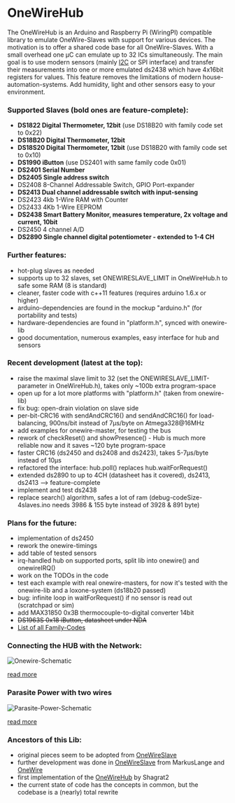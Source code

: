 OneWireHub
==========

The OneWireHub is an Arduino and Raspberry Pi (WiringPI) compatible library to emulate OneWire-Slaves with support for various devices. The motivation is to offer a shared code base for all OneWire-Slaves. With a small overhead one µC can emulate up to 32 ICs simultaneously. 
The main goal is to use modern sensors (mainly [I2C](https://github.com/orgua/iLib) or SPI interface) and transfer their measurements into one or more emulated ds2438 which have 4x16bit registers for values. This feature removes the limitations of modern house-automation-systems. Add humidity, light and other sensors easy to your environment.

### Supported Slaves (bold ones are feature-complete):
- **DS1822 Digital Thermometer, 12bit** (use DS18B20 with family code set to 0x22)
- **DS18B20 Digital Thermometer, 12bit** 
- **DS18S20 Digital Thermometer, 12bit** (use DS18B20 with family code set to 0x10)
- **DS1990 iButton** (use DS2401 with same family code 0x01)
- **DS2401 Serial Number**
- **DS2405 Single address switch**
- DS2408 8-Channel Addressable Switch, GPIO Port-expander
- **DS2413 Dual channel addressable switch with input-sensing**
- DS2423 4kb 1-Wire RAM with Counter
- DS2433 4Kb 1-Wire EEPROM
- **DS2438 Smart Battery Monitor, measures temperature, 2x voltage and current, 10bit**
- DS2450 4 channel A/D
- **DS2890 Single channel digital potentiometer - extended to 1-4 CH**

### Further features:
- hot-plug slaves as needed
- supports up to 32 slaves, set ONEWIRESLAVE_LIMIT in OneWireHub.h to safe some RAM (8 is standard)
- cleaner, faster code with c++11 features (requires arduino 1.6.x or higher)
- arduino-dependencies are found in the mockup "arduino.h" (for portability and tests)
- hardware-dependencies are found in "platform.h", synced with onewire-lib
- good documentation, numerous examples, easy interface for hub and sensors

### Recent development (latest at the top): 
- raise the maximal slave limit to 32 (set the ONEWIRESLAVE_LIMIT-parameter in OneWireHub.h), takes only ~100b extra program-space
- open up for a lot more platforms with "platform.h" (taken from onewire-lib)
- fix bug: open-drain violation on slave side
- per-bit-CRC16 with sendAndCRC16() and sendAndCRC16() for load-balancing, 900ns/bit instead of 7µs/byte on Atmega328@16MHz
- add examples for onewire-master, for testing the bus
- rework of checkReset() and showPresence() - Hub is much more reliable now and it saves ~120 byte program-space
- faster CRC16 (ds2450 and ds2408 and ds2423), takes 5-7µs/byte instead of 10µs
- refactored the interface: hub.poll() replaces hub.waitForRequest()
- extended ds2890 to up to 4CH (datasheet has it covered), ds2413, ds2413 --> feature-complete
- implement and test ds2438
- replace search() algorithm, safes a lot of ram (debug-codeSize-4slaves.ino needs 3986 & 155 byte instead of 3928 & 891 byte)

### Plans for the future:
- implementation of ds2450
- rework the onewire-timings
- add table of tested sensors 
- irq-handled hub on supported ports, split lib into onewire() and onewireIRQ()
- work on the TODOs in the code
- test each example with real onewire-masters, for now it's tested with the onewire-lib and a loxone-system (ds18b20 passed)
- bug: infinite loop in waitForRequest() if no sensor is read out (scratchpad or sim)
- add MAX31850 0x3B thermocouple-to-digital converter 14bit
- ~~DS1963S 0x18 iButton, datasheet under NDA~~
- [List of all Family-Codes](http://owfs.sourceforge.net/family.html)

### Connecting the HUB with the Network: 

![Onewire-Schematic](http://wiki.lvl1.org/images/1/15/Onewire.gif)

[read more](http://wiki.lvl1.org/DS1820_Temp_sensor)

### Parasite Power with two wires

![Parasite-Power-Schematic](http://i.stack.imgur.com/0MeGL.jpg)

[read more](http://electronics.stackexchange.com/questions/193300/digital-ic-that-draws-power-from-data-pins)

### Ancestors of this Lib:
- original pieces seem to be adopted from [OneWireSlave](http://robocraft.ru/blog/arduino/302.html)
- further development was done in [OneWireSlave](https://github.com/MarkusLange/OneWireSlave) from MarkusLange and [OneWire](https://github.com/PaulStoffregen/OneWire) 
- first implementation of the [OneWireHub](https://github.com/Shagrat2/OneWireHub) by Shagrat2
- the current state of code has the concepts in common, but the codebase is a (nearly) total rewrite